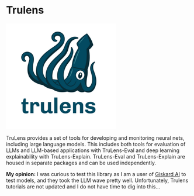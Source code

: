 # Trulens 

<img src="../img/trulens.png" alt="trulens" width="300"/>

TruLens provides a set of tools for developing and monitoring neural nets, including large language models. This includes both tools for evaluation of LLMs and LLM-based applications with TruLens-Eval and deep learning explainability with TruLens-Explain. TruLens-Eval and TruLens-Explain are housed in separate packages and can be used independently.

**My opinion:** I was curious to test this library as I am a user of [Giskard AI](https://github.com/Giskard-AI/giskard) to test models, and they took the LLM wave pretty well. Unfortunately, Trulens tutorials are not updated and I do not have time to dig into this...

